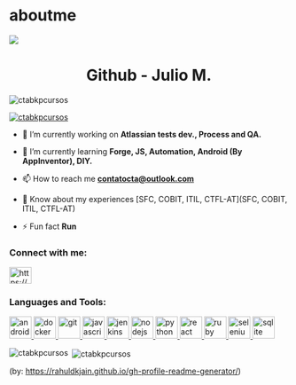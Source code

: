 # aboutme
<img src="https://media-exp1.licdn.com/dms/image/C4D16AQFzHB1shNrIdg/profile-displaybackgroundimage-shrink_350_1400/0?e=1610582400&v=beta&t=Hto7Gfsyr4CeqnTKm6YKkeI9YhTGIWm_F9FH9gV51x4">
<h1 align="center">Github - Julio M.</h1>

<p align="left"> <img src="https://komarev.com/ghpvc/?username=ctabkpcursos&label=Profile%20views&color=0e75b6&style=flat" alt="ctabkpcursos" /> </p>

<p align="left"> <a href="https://github.com/ryo-ma/github-profile-trophy"><img src="https://github-profile-trophy.vercel.app/?username=ctabkpcursos" alt="ctabkpcursos" /></a> </p>

- 🔭 I’m currently working on **Atlassian tests dev., Process and QA.**

- 🌱 I’m currently learning **Forge, JS, Automation, Android (By AppInventor), DIY.**

- 📫 How to reach me **contatocta@outlook.com**

- 📄 Know about my experiences [SFC, COBIT, ITIL, CTFL-AT](SFC, COBIT, ITIL, CTFL-AT)

- ⚡ Fun fact **Run**

<h3 align="left">Connect with me:</h3>
<p align="left">
<a href="https://linkedin.com/in/https://www.linkedin.com/in/jhmjulio/" target="blank"><img align="center" src="https://cdn.jsdelivr.net/npm/simple-icons@3.0.1/icons/linkedin.svg" alt="https://www.linkedin.com/in/jhmjulio/" height="30" width="40" /></a>
</p>

<h3 align="left">Languages and Tools:</h3>
<p align="left"> <a href="https://developer.android.com" target="_blank"> <img src="https://devicons.github.io/devicon/devicon.git/icons/android/android-original-wordmark.svg" alt="android" width="40" height="40"/> </a> <a href="https://www.docker.com/" target="_blank"> <img src="https://devicons.github.io/devicon/devicon.git/icons/docker/docker-original-wordmark.svg" alt="docker" width="40" height="40"/> </a> <a href="https://git-scm.com/" target="_blank"> <img src="https://www.vectorlogo.zone/logos/git-scm/git-scm-icon.svg" alt="git" width="40" height="40"/> </a> <a href="https://developer.mozilla.org/en-US/docs/Web/JavaScript" target="_blank"> <img src="https://devicons.github.io/devicon/devicon.git/icons/javascript/javascript-original.svg" alt="javascript" width="40" height="40"/> </a> <a href="https://www.jenkins.io" target="_blank"> <img src="https://www.vectorlogo.zone/logos/jenkins/jenkins-icon.svg" alt="jenkins" width="40" height="40"/> </a> <a href="https://nodejs.org" target="_blank"> <img src="https://devicons.github.io/devicon/devicon.git/icons/nodejs/nodejs-original-wordmark.svg" alt="nodejs" width="40" height="40"/> </a> <a href="https://www.python.org" target="_blank"> <img src="https://devicons.github.io/devicon/devicon.git/icons/python/python-original.svg" alt="python" width="40" height="40"/> </a> <a href="https://reactjs.org/" target="_blank"> <img src="https://devicons.github.io/devicon/devicon.git/icons/react/react-original-wordmark.svg" alt="react" width="40" height="40"/> </a> <a href="https://www.ruby-lang.org/en/" target="_blank"> <img src="https://devicons.github.io/devicon/devicon.git/icons/ruby/ruby-original-wordmark.svg" alt="ruby" width="40" height="40"/> </a> <a href="https://www.selenium.dev" target="_blank"> <img src="https://raw.githubusercontent.com/detain/svg-logos/780f25886640cef088af994181646db2f6b1a3f8/svg/selenium-logo.svg" alt="selenium" width="40" height="40"/> </a> <a href="https://www.sqlite.org/" target="_blank"> <img src="https://www.vectorlogo.zone/logos/sqlite/sqlite-icon.svg" alt="sqlite" width="40" height="40"/> </a> </p>

<p><img align="left" src="https://github-readme-stats.vercel.app/api/top-langs?username=ctabkpcursos&show_icons=true&locale=en&layout=compact" alt="ctabkpcursos" /></p>

<p>&nbsp;<img align="center" src="https://github-readme-stats.vercel.app/api?username=ctabkpcursos&show_icons=true&locale=en" alt="ctabkpcursos" /></p>

(by: https://rahuldkjain.github.io/gh-profile-readme-generator/)

